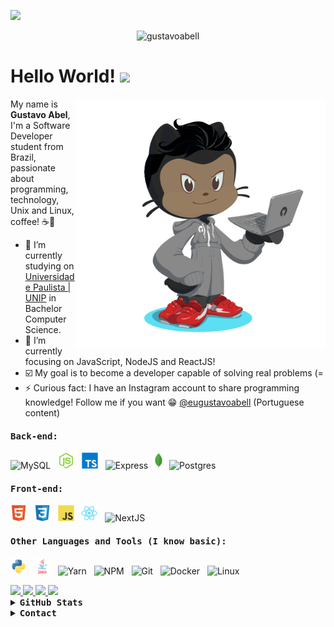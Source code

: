 <p align="left">
  <img src="https://user-images.githubusercontent.com/5713670/87202985-820dcb80-c2b6-11ea-9f56-7ec461c497c3.gif" width="45px">
</p>
<p align="center"> <img src="https://komarev.com/ghpvc/?username=gustavoabell" alt="gustavoabell" /> </p>

# Hello World! <img src="https://raw.githubusercontent.com/kaueMarques/kaueMarques/master/hi.gif" width="30px">

<img align='right' src='download.svg' width='400"'>

 
My name is <strong>Gustavo Abel</strong>, I'm a Software Developer student from Brazil, passionate about programming, technology, Unix and Linux, coffee! ☕💜

- 🔭 I’m currently studying on [Universidade Paulista | UNIP](https://www.unip.br/) in Bachelor Computer Science.
- 🌱 I’m currently focusing on JavaScript, NodeJS and ReactJS!
- :ballot_box_with_check: My goal is to become a developer capable of solving real problems (=
- ⚡ Curious fact: I have an Instagram account to share programming knowledge! Follow me if you want 😁 [@eugustavoabell](https://www.instagram.com/eugustavoabel/) (Portuguese content)

#### <kbd>Back-end:</kbd><br>
<img height="26" title="MySQL" alt="MySQL" src="https://icongr.am/devicon/mysql-original.svg?size=128&color=currentColor"> &nbsp;
<img height="26" title="NodeJS" alt="NodeJS" src="https://raw.githubusercontent.com/devicons/devicon/master/icons/nodejs/nodejs-original.svg"> &nbsp;
<img height="26" title="Typescript" alt="Typescript" src="https://raw.githubusercontent.com/devicons/devicon/master/icons/typescript/typescript-original.svg"> &nbsp;
<img height="26" title="Express" alt="Express" src="https://external-content.duckduckgo.com/iu/?u=https%3A%2F%2Fdzone.com%2Fstorage%2Ftemp%2F8229324-expressjs-logo.png&f=1&nofb=1">
<img height="26" title="MongoDB" alt="MongoDB" src="https://raw.githubusercontent.com/devicons/devicon/master/icons/mongodb/mongodb-original.svg">
<img height="26" title="Postgres" alt="Postgres" src="https://cdn.jsdelivr.net/gh/devicons/devicon/icons/postgresql/postgresql-original.svg"> &nbsp;

####  <kbd>Front-end:</kbd><br>
<img height="26" title="HTML" alt="HTML" src="https://raw.githubusercontent.com/devicons/devicon/master/icons/html5/html5-original.svg"> &nbsp;
<img height="26" title="CSS" alt="CSS" src="https://raw.githubusercontent.com/devicons/devicon/master/icons/css3/css3-original.svg"> &nbsp;
<img height="26" title="Javascript" alt="Javascript" src="https://raw.githubusercontent.com/devicons/devicon/master/icons/javascript/javascript-original.svg"> &nbsp;
<img height="26" title="React" alt="React" src="https://raw.githubusercontent.com/devicons/devicon/master/icons/react/react-original.svg"> &nbsp;
<img height="26" title="Next" alt="NextJS" src="https://assets.vercel.com/image/upload/v1607554385/repositories/next-js/next-logo.png">

<!-- #### <kbd>Aprendendo:</kbd><br> -->


#### <kbd>Other Languages and Tools (I know basic):</kbd><br>
<img height="26" title="Python" alt="Python" src="https://raw.githubusercontent.com/devicons/devicon/master/icons/python/python-original.svg"> &nbsp;
<img height="26" title="Java" alt="Java" src="https://raw.githubusercontent.com/devicons/devicon/master/icons/java/java-original-wordmark.svg"> &nbsp;
<img height="26" title="Yarn" alt="Yarn" src="https://icongr.am/devicon/yarn-original.svg?size=128&color=currentColor"> &nbsp;
<img height="26" title="NPM" alt="NPM" src="https://icongr.am/devicon/npm-original-wordmark.svg?size=128&color=currentColor"> &nbsp;
<img height="26" title="Git" alt="Git" src="https://icongr.am/devicon/git-original.svg?size=128&color=currentColor"> &nbsp;
<img height="26" title="Docker" alt="Docker" src="https://icongr.am/devicon/docker-original.svg?size=128&color=currentColor"> &nbsp;
<img height="26" title="Linux" alt="Linux" src="https://cdn.icon-icons.com/icons2/2415/PNG/512/linux_original_logo_icon_146433.png"> &nbsp;




  <a href="https://instagram.com/eugustavoabell">
    <img src="https://img.shields.io/badge/instagram-%23E4405F.svg?&style=for-the-badge&logo=instagram&logoColor=white" />
  </a>
  
  <a href="https://www.linkedin.com/in/gustavoabel10/">
    <img src="https://img.shields.io/badge/linkedin-%230077B5.svg?&style=for-the-badge&logo=linkedin&logoColor=white" />
  </a>
 <a href="https://discords.com/servers/336181186441379841/">
    <img src="https://img.shields.io/badge/Discord-7289DA?style=for-the-badge&logo=discord&logoColor=white" />
  </a>
  <a href="https://api.whatsapp.com/send?phone=5511932020236&text=Ol%C3%A1%2C%20Gustavo!%20Vim%20pelo%20github./">
    <img src="https://img.shields.io/badge/WhatsApp-25D366?style=for-the-badge&logo=whatsapp&logoColor=white"/>
  </a>

<details><summary><b><kbd>GitHub Stats</kbd></b></summary>
  
  <p align="center">
  <img src="https://github-readme-stats.vercel.app/api?username=gustavoabell&show_icons=true&title_color=fff&icon_color=00d9ff&text_color=c9d1d9&bg_color=161b22" alt="gustavoabell" />
   <img src="https://github-readme-stats.vercel.app/api/top-langs/?username=gustavoabell&layout=compact&show_icons=true&title_color=fff&icon_color=fff&text_color=c9d1d9&bg_color=161b22" alt="Top langs" />
</p>

</details>


<details><summary><b><kbd>Contact</kbd></b></summary>
  
  - [LinkedIn](https://www.linkedin.com/in/gustavoabel10/)
  - [Gmail](mailto:gustavoabel.contato@gmail.com)
  - [Discord](https://discords.com/bio/p/gustavoabell)
  - [Rocketseat](https://app.rocketseat.com.br/me/gustavo-abel-da-silva-07505)
  - [Dev.to](https://dev.to/gustavoabell)
  - [Gustavo Abel](https://www.instagram.com/gustavoabell_/)
  </details>
  

